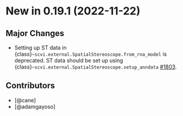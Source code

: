 # New in 0.19.1 (2022-11-22)

## Major Changes

-   Setting up ST data in {class}`~scvi.external.SpatialStereoscope.from_rna_model` is deprecated. ST data should be set up using {class}`~scvi.external.SpatialStereoscope.setup_anndata` [#1803].

## Contributors

-   [@cane]
-   [@adamgayoso]

[#1803]: https://github.com/YosefLab/scvi-tools/pull/1803

